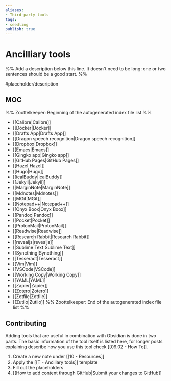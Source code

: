 ```yaml
---
aliases:
- Third-party tools
tags:
- seedling
publish: true
---
```


# Ancilliary tools

%% Add a description below this line. It doesn't need to be long: one or two sentences should be a good start. %%

#placeholder/description

## MOC

%% Zoottelkeeper: Beginning of the autogenerated index file list  %%
-  [[Calibre|Calibre]]
-  [[Docker|Docker]]
-  [[Drafts App|Drafts App]]
-  [[Dragon speech recognition|Dragon speech recognition]]
-  [[Dropbox|Dropbox]]
-  [[Emacs|Emacs]]
-  [[Gingko app|Gingko app]]
-  [[GitHub Pages|GitHub Pages]]
-  [[Hazel|Hazel]]
-  [[Hugo|Hugo]]
-  [[icalBuddy|icalBuddy]]
-  [[Jekyll|Jekyll]]
-  [[MarginNote|MarginNote]]
-  [[Mdnotes|Mdnotes]]
-  [[MGit|MGit]]
-  [[Notepad++|Notepad++]]
-  [[Onyx Boox|Onyx Boox]]
-  [[Pandoc|Pandoc]]
-  [[Pocket|Pocket]]
-  [[ProtonMail|ProtonMail]]
-  [[Readwise|Readwise]]
-  [[Research Rabbit|Research Rabbit]]
-  [[revealjs|revealjs]]
-  [[Sublime Text|Sublime Text]]
-  [[Syncthing|Syncthing]]
-  [[Tesseract|Tesseract]]
-  [[Vim|Vim]]
-  [[VSCode|VSCode]]
-  [[Working Copy|Working Copy]]
-  [[YAML|YAML]]
-  [[Zapier|Zapier]]
-  [[Zotero|Zotero]]
-  [[Zotfile|Zotfile]]
-  [[Zutilo|Zutilo]]
%% Zoottelkeeper: End of the autogenerated index file list  %%

## Contributing

Adding tools that are useful in combination with Obsidian is done in two parts. The basic information of the tool itself is listed here, for longer posts explaining describe how you use this tool check [[09.02 - How To]].

1. Create a new note under [[10 - Resources]]
2. Apply the [[T - Ancillary tools]] template
3. Fill out the placeholders
4. [[How to add content through GitHub|Submit your changes to GitHub]]
